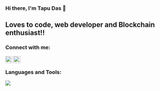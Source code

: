 ### Hi there, I'm Tapu Das 👋

## Loves to code, web developer and Blockchain enthusiast!!
<!--


- 🔭 I’m currently working on my personal projects
- 🌱 I’m currently learning new technologies
- 🥅 2021 Goals: 
- ⚡ Fun fact: I love to read books and watch detective movies
-->


### Connect with me:
[<img align="left" alt="" width="22px" src="https://cdn.jsdelivr.net/npm/simple-icons@v3/icons/linkedin.svg" />][linkedin]
[<img align="left" alt="Tapu106 | Instagram" width="22px" src="https://cdn.jsdelivr.net/npm/simple-icons@v3/icons/instagram.svg" />][instagram]

<br />


### Languages and Tools:

![](https://img.shields.io/badge/<OS>-<UBUNTU>-informational?style=flat&logo=<LOGO_NAME>&logoColor=white&color=2bbc8a)



[linkedin]: https://www.linkedin.com/in/tapu-das-106/
[instagram]: https://www.instagram.com/dasbabu_originals/
